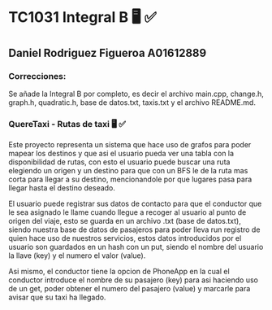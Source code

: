# TC1031 Integral B 🖥️ ✅

## Daniel Rodriguez Figueroa   A01612889

### Correcciones:

Se añade la Integral B por completo, es decir el archivo main.cpp, change.h, graph.h, quadratic.h, base de datos.txt, taxis.txt y el archivo README.md.

### QuereTaxi - Rutas de taxi 🖥️ ✅

Este proyecto representa un sistema que hace uso de grafos para poder mapear los destinos y que asi el usuario pueda ver una tabla con la disponibilidad de rutas, con esto el usuario puede buscar una ruta elegiendo un origen y un destino para que con un BFS le de la ruta mas corta para llegar a su destino, mencionandole por que lugares pasa para llegar hasta el destino deseado.

El usuario puede registrar sus datos de contacto para que el conductor que le sea asignado le llame cuando llegue a recoger al usuario al punto de origen del viaje, esto se guarda en un archivo .txt (base de datos.txt), siendo nuestra base de datos de pasajeros para poder lleva run registro de quien hace uso de nuestros servicios, estos datos introducidos por el usuario son guardados en un hash con un put, siendo el nombre del usuario la llave (key) y el numero el valor (value).

Asi mismo, el conductor tiene la opcion de PhoneApp en la cual el conductor introduce el nombre de su pasajero (key) para asi haciendo uso de un get, poder obtener el numero del pasajero (value) y marcarle para avisar que su taxi ha llegado.


